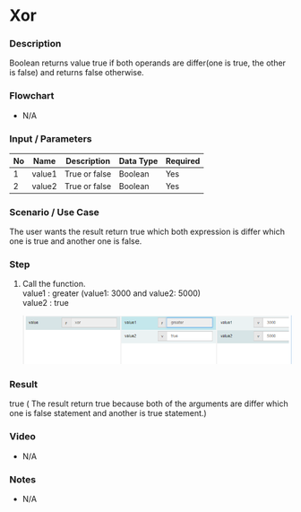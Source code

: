 ﻿# Xor

### Description

Boolean returns value true if both operands are differ(one is true, the other is false) and returns false otherwise.

### Flowchart

- N/A 

### Input / Parameters

| No | Name | Description | Data Type | Required |
| ------ | ------ | ------ |------ | ------ |
| 1 | value1 | True or false | Boolean | Yes  |
| 2 | value2 | True or false | Boolean | Yes  |

### Scenario / Use Case

The user wants the result return true which both expression is differ which one is true and another one is false.

### Step

1. Call the function.
    </br>
    value1 : greater (value1:  3000 and value2:  5000)<br />
    value2 : true<br />

   ![](../../../../document/function/Logical/xor/xor-step-1.png?raw=true)

### Result

true ( The result return true because both of the arguments are differ which one is false statement and another is true statement.)

### Video

- N/A

<!--[![Video](http://i.imgur.com/Ot5DWAW.png)](https://youtu.be/StTqXEQ2l-Y?t=35s)-->

### Notes

- N/A